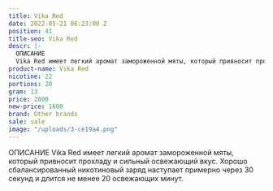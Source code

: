 ```yaml
---
title: Vika Red
date: 2022-05-21 06:23:00 Z
position: 41
title-seo: Vika Red
descr: |-
  ОПИСАНИЕ
  Vika Red имеет легкий аромат замороженной мяты, который привносит прохладу и сильный освежающий вкус. Хорошо сбалансированный никотиновый заряд наступает примерно через 30 секунд и длится не менее 20 освежающих минут.
product-name: Vika Red
nicotine: 22
portions: 20
gram: 13
price: 2800
new-price: 1600
brand: Other brands
sale: sale
image: "/uploads/3-ce19a4.png"
---
```


 ОПИСАНИЕ
Vika Red имеет легкий аромат замороженной мяты, который привносит прохладу и сильный освежающий вкус. Хорошо сбалансированный никотиновый заряд наступает примерно через 30 секунд и длится не менее 20 освежающих минут.